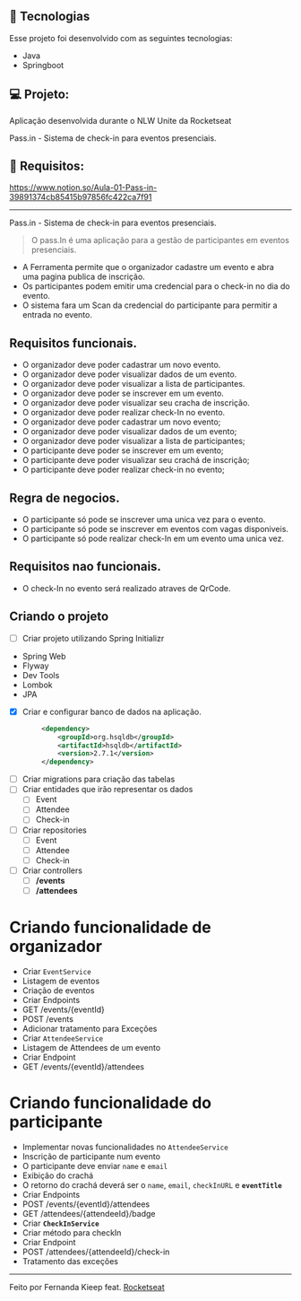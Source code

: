 ## 🚀 Tecnologias

Esse projeto foi desenvolvido com as seguintes tecnologias:

- Java
- Springboot

## 💻 Projeto:

Aplicação desenvolvida durante o NLW Unite da Rocketseat

Pass.in - Sistema de check-in para eventos presenciais.

## 🎨 Requisitos:

https://www.notion.so/Aula-01-Pass-in-39891374cb85415b97856fc422ca7f91

---

Pass.in - Sistema de check-in para eventos presenciais.

> O pass.In é uma aplicação para a gestão de participantes em eventos presenciais.
> 
- A Ferramenta permite que o organizador cadastre um evento e abra uma pagina publica de inscrição.
- Os participantes podem emitir uma credencial para o check-in no dia do evento.
- O sistema fara um Scan da credencial do participante para permitir a entrada no evento.

## Requisitos funcionais.

- O organizador deve poder cadastrar um novo evento.
- O organizador deve poder visualizar dados de um evento.
- O organizador deve poder visualizar a lista de participantes.
- O organizador deve poder se inscrever em um evento.
- O organizador deve poder visualizar seu cracha de inscrição.
- O organizador deve poder realizar check-In no evento.
- O organizador deve poder cadastrar um novo evento;
- O organizador deve poder visualizar dados de um evento;
- O organizador deve poder visualizar a lista de participantes;
- O participante deve poder se inscrever em um evento;
- O participante deve poder visualizar seu crachá de inscrição;
- O participante deve poder realizar check-in no evento;

## Regra de negocios.

- O participante só pode se inscrever uma unica vez para o evento.
- O participante só pode se inscrever em eventos com vagas disponiveis.
- O participante só pode realizar check-In em um evento uma unica vez.

## Requisitos nao funcionais.

- O check-In no evento será realizado atraves de QrCode.

## Criando o projeto

- [ ]  Criar projeto utilizando Spring Initializr
- Spring Web
- Flyway
- Dev Tools
- Lombok
- JPA
- [x]  Criar e configurar banco de dados na aplicação.

```xml
		<dependency>
			<groupId>org.hsqldb</groupId>
			<artifactId>hsqldb</artifactId>
			<version>2.7.1</version>
		</dependency>
```

- [ ]  Criar migrations para criação das tabelas
- [ ]  Criar entidades que irão representar os dados
    - [ ]  Event
    - [ ]  Attendee
    - [ ]  Check-in
- [ ]  Criar repositories
    - [ ]  Event
    - [ ]  Attendee
    - [ ]  Check-in
- [ ]  Criar controllers
    - [ ]  **/events**
    - [ ]  **/attendees**

# Criando funcionalidade de organizador

- Criar `EventService`
- Listagem de eventos
- Criação de eventos
- Criar Endpoints
- GET /events/{eventId}
- POST /events
- Adicionar tratamento para Exceções
- Criar `AttendeeService`
- Listagem de Attendees de um evento
- Criar Endpoint
- GET /events/{eventId}/attendees

# Criando funcionalidade do participante

- Implementar novas funcionalidades no `AttendeeService`
- Inscrição de participante num evento
- O participante deve enviar `name` e `email`
- Exibição do crachá
- O retorno do crachá deverá ser o `name`, `email`, `checkInURL` e **`eventTitle`**
- Criar Endpoints
- POST /events/{eventId}/attendees
- GET /attendees/{attendeeId}/badge
- Criar **`CheckInService`**
- Criar método para checkIn
- Criar Endpoint
- POST /attendees/{attendeeId}/check-in
- Tratamento das exceções

---

Feito por Fernanda Kieep feat. [Rocketseat](https://rocketseat.com.br)
